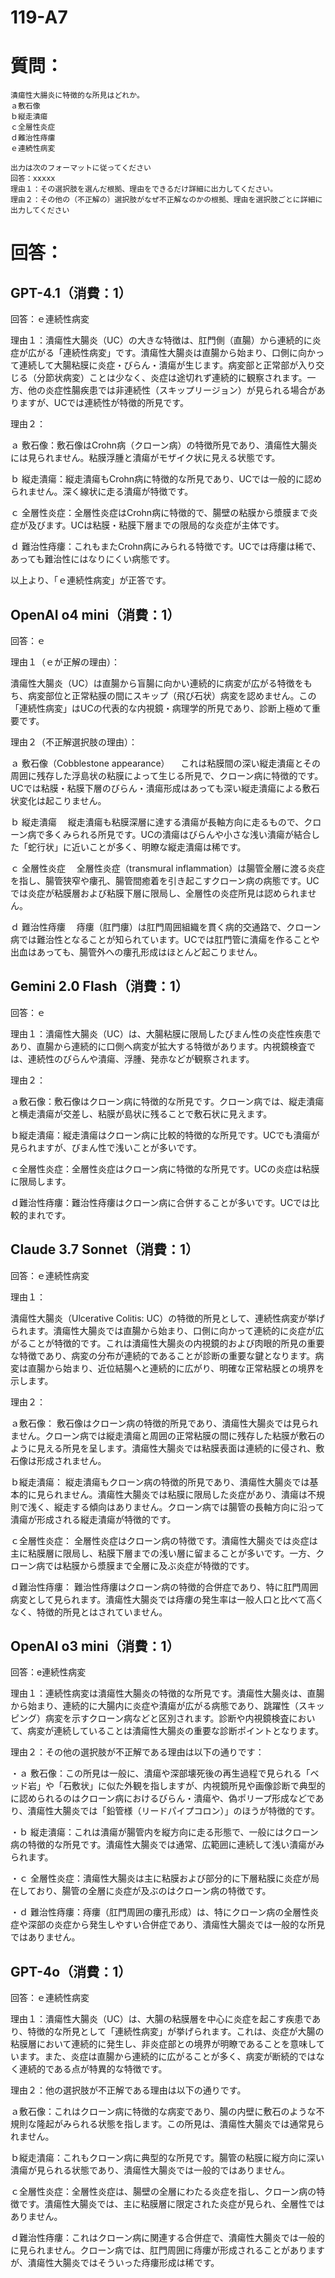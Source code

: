 # 119-A7

# 質問：

```
潰瘍性大腸炎に特徴的な所見はどれか。
ａ敷石像
ｂ縦走潰瘍
ｃ全層性炎症
ｄ難治性痔瘻
ｅ連続性病変

出力は次のフォーマットに従ってください
回答：xxxxx
理由１：その選択肢を選んだ根拠、理由をできるだけ詳細に出力してください。
理由２：その他の（不正解の）選択肢がなぜ不正解なのかの根拠、理由を選択肢ごとに詳細に出力してください
```

# 回答：

## GPT-4.1（消費：1）

回答：ｅ連続性病変

理由１：潰瘍性大腸炎（UC）の大きな特徴は、肛門側（直腸）から連続的に炎症が広がる「連続性病変」です。潰瘍性大腸炎は直腸から始まり、口側に向かって連続して大腸粘膜に炎症・びらん・潰瘍が生じます。病変部と正常部が入り交じる（分節状病変）ことは少なく、炎症は途切れず連続的に観察されます。一方、他の炎症性腸疾患では非連続性（スキップリージョン）が見られる場合がありますが、UCでは連続性が特徴的所見です。

理由２： 

ａ 敷石像：敷石像はCrohn病（クローン病）の特徴所見であり、潰瘍性大腸炎には見られません。粘膜浮腫と潰瘍がモザイク状に見える状態です。 

ｂ 縦走潰瘍：縦走潰瘍もCrohn病に特徴的な所見であり、UCでは一般的に認められません。深く線状に走る潰瘍が特徴です。 

ｃ 全層性炎症：全層性炎症はCrohn病に特徴的で、腸壁の粘膜から漿膜まで炎症が及びます。UCは粘膜・粘膜下層までの限局的な炎症が主体です。 

ｄ 難治性痔瘻：これもまたCrohn病にみられる特徴です。UCでは痔瘻は稀で、あっても難治性にはなりにくい病態です。

以上より、「ｅ連続性病変」が正答です。

## OpenAI o4 mini（消費：1）

回答：ｅ

理由１（ｅが正解の理由）：

潰瘍性大腸炎（UC）は直腸から盲腸に向かい連続的に病変が広がる特徴をもち、病変部位と正常粘膜の間にスキップ（飛び石状）病変を認めません。この「連続性病変」はUCの代表的な内視鏡・病理学的所見であり、診断上極めて重要です。

理由２（不正解選択肢の理由）：

ａ 敷石像（Cobblestone appearance）
　これは粘膜間の深い縦走潰瘍とその周囲に残存した浮島状の粘膜によって生じる所見で、クローン病に特徴的です。UCでは粘膜・粘膜下層のびらん・潰瘍形成はあっても深い縦走潰瘍による敷石状変化は起こりません。

ｂ 縦走潰瘍
　縦走潰瘍も粘膜深層に達する潰瘍が長軸方向に走るもので、クローン病で多くみられる所見です。UCの潰瘍はびらんや小さな浅い潰瘍が結合した「蛇行状」に近いことが多く、明瞭な縦走潰瘍は稀です。

ｃ 全層性炎症
　全層性炎症（transmural inflammation）は腸管全層に渡る炎症を指し、腸管狭窄や瘻孔、腸管間癒着を引き起こすクローン病の病態です。UCでは炎症が粘膜層および粘膜下層に限局し、全層性の炎症所見は認められません。

ｄ 難治性痔瘻
　痔瘻（肛門瘻）は肛門周囲組織を貫く病的交通路で、クローン病では難治性となることが知られています。UCでは肛門管に潰瘍を作ることや出血はあっても、腸管外への瘻孔形成はほとんど起こりません。




## Gemini 2.0 Flash（消費：1）

回答：ｅ

理由１：潰瘍性大腸炎（UC）は、大腸粘膜に限局したびまん性の炎症性疾患であり、直腸から連続的に口側へ病変が拡大する特徴があります。内視鏡検査では、連続性のびらんや潰瘍、浮腫、発赤などが観察されます。

理由２： 

ａ敷石像：敷石像はクローン病に特徴的な所見です。クローン病では、縦走潰瘍と横走潰瘍が交差し、粘膜が島状に残ることで敷石状に見えます。 

ｂ縦走潰瘍：縦走潰瘍はクローン病に比較的特徴的な所見です。UCでも潰瘍が見られますが、びまん性で浅いことが多いです。 

ｃ全層性炎症：全層性炎症はクローン病に特徴的な所見です。UCの炎症は粘膜に限局します。 

ｄ難治性痔瘻：難治性痔瘻はクローン病に合併することが多いです。UCでは比較的まれです。

## Claude 3.7 Sonnet（消費：1）

回答：ｅ連続性病変

理由１：

潰瘍性大腸炎（Ulcerative Colitis: UC）の特徴的所見として、連続性病変が挙げられます。潰瘍性大腸炎では直腸から始まり、口側に向かって連続的に炎症が広がることが特徴的です。これは潰瘍性大腸炎の内視鏡的および肉眼的所見の重要な特徴であり、病変の分布が連続的であることが診断の重要な鍵となります。病変は直腸から始まり、近位結腸へと連続的に広がり、明確な正常粘膜との境界を示します。

理由２：

ａ敷石像： 敷石像はクローン病の特徴的所見であり、潰瘍性大腸炎では見られません。クローン病では縦走潰瘍と周囲の正常粘膜の間に残存した粘膜が敷石のように見える所見を呈します。潰瘍性大腸炎では粘膜表面は連続的に侵され、敷石像は形成されません。

ｂ縦走潰瘍： 縦走潰瘍もクローン病の特徴的所見であり、潰瘍性大腸炎では基本的に見られません。潰瘍性大腸炎では粘膜に限局した炎症があり、潰瘍は不規則で浅く、縦走する傾向はありません。クローン病では腸管の長軸方向に沿って潰瘍が形成される縦走潰瘍が特徴的です。

ｃ全層性炎症： 全層性炎症はクローン病の特徴です。潰瘍性大腸炎では炎症は主に粘膜層に限局し、粘膜下層までの浅い層に留まることが多いです。一方、クローン病では粘膜から漿膜まで全層に及ぶ炎症が特徴的です。

ｄ難治性痔瘻： 難治性痔瘻はクローン病の特徴的合併症であり、特に肛門周囲病変として見られます。潰瘍性大腸炎では痔瘻の発生率は一般人口と比べて高くなく、特徴的所見とはされていません。




## OpenAI o3 mini（消費：1）

回答：e連続性病変

理由１：連続性病変は潰瘍性大腸炎の特徴的な所見です。潰瘍性大腸炎は、直腸から始まり、連続的に大腸内に炎症や潰瘍が広がる病態であり、跳躍性（スキッピング）病変を示すクローン病などと区別されます。診断や内視鏡検査において、病変が連続していることは潰瘍性大腸炎の重要な診断ポイントとなります。

理由２：その他の選択肢が不正解である理由は以下の通りです： 

・ａ 敷石像：この所見は一般に、潰瘍や深部壊死後の再生過程で見られる「ベッド岩」や「石敷状」に似た外観を指しますが、内視鏡所見や画像診断で典型的に認められるのはクローン病におけるびらん・潰瘍や、偽ポリープ形成などであり、潰瘍性大腸炎では「鉛管様（リードパイプコロン）」のほうが特徴的です。

・ｂ 縦走潰瘍：これは潰瘍が腸管内を縦方向に走る形態で、一般にはクローン病の特徴的な所見です。潰瘍性大腸炎では通常、広範囲に連続して浅い潰瘍がみられます。 

・ｃ 全層性炎症：潰瘍性大腸炎は主に粘膜および部分的に下層粘膜に炎症が局在しており、腸管の全層に炎症が及ぶのはクローン病の特徴です。 

・ｄ 難治性痔瘻：痔瘻（肛門周囲の瘻孔形成）は、特にクローン病の全層性炎症や深部の炎症から発生しやすい合併症であり、潰瘍性大腸炎では一般的な所見ではありません。




## GPT-4o（消費：1）

回答：ｅ連続性病変

理由１：潰瘍性大腸炎（UC）は、大腸の粘膜層を中心に炎症を起こす疾患であり、特徴的な所見として「連続性病変」が挙げられます。これは、炎症が大腸の粘膜層において連続的に発生し、非炎症部との境界が明瞭であることを意味しています。また、炎症は直腸から連続的に広がることが多く、病変が断続的ではなく連続的である点が特異的な特徴です。

理由２：他の選択肢が不正解である理由は以下の通りです。

ａ敷石像：これはクローン病に特徴的な病変であり、腸の内壁に敷石のような不規則な隆起がみられる状態を指します。この所見は、潰瘍性大腸炎では通常見られません。

ｂ縦走潰瘍：これもクローン病に典型的な所見です。腸管の粘膜に縦方向に深い潰瘍が見られる状態であり、潰瘍性大腸炎では一般的ではありません。

ｃ全層性炎症：全層性炎症は、腸壁の全層にわたる炎症を指し、クローン病の特徴です。潰瘍性大腸炎では、主に粘膜層に限定された炎症が見られ、全層性ではありません。

ｄ難治性痔瘻：これはクローン病に関連する合併症で、潰瘍性大腸炎では一般的に見られません。クローン病では、肛門周囲に痔瘻が形成されることがありますが、潰瘍性大腸炎ではそういった痔瘻形成は稀です。


